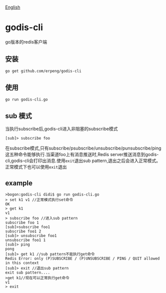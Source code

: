 
[English](/README.md)
# godis-cli
  go版本的redis客户端

## 安装
	go get github.com/erpeng/godis-cli

## 使用
	go run godis-cli.go

## sub 模式
  当执行subscribe后,godis-cli进入非阻塞的subscribe模式
  
	[sub]> subscribe foo
  
  在subscribe模式,只有subscribe/psubscribe/unsubscribe/punsubscribe/ping 这五种命令能够执行.当渠道foo上有消息推送时,Redis server推送消息到godis-cli,godis-cli会打印出消息.使用`exit`退出sub pattern,退出之后会进入正常模式。正常模式下也可以使用`exit`退出


## example
	>bogon:godis-cli didi$ go run godis-cli.go
	> set k1 v1 //正常模式执行set命令
	OK
	> get k1
	v1
	> subscribe foo //进入sub pattern
	subscribe foo 1
	[sub]>subscribe foo1
	subscribe foo1 2
	[sub]> unsubscribe foo1
	unsubscribe foo1 1
	[sub]> ping
	pong
	[sub]> get k1 //sub pattern不能执行get命令
	Redis Error: only (P)SUBSCRIBE / (P)UNSUBSCRIBE / PING / QUIT allowed in this context
	[sub]> exit //退出sub pattern
	exit sub pattern....
	>get k1//现在可以正常执行get命令
	v1
	> exit
